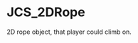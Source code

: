 <div id="content-header">
  <h1>JCS_2DRope</h1>
</div>

<p>
  2D rope object, that player could climb on.
</p>
